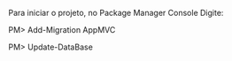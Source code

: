 Para iniciar o projeto, no Package Manager Console Digite:


PM> Add-Migration AppMVC


PM> Update-DataBase
